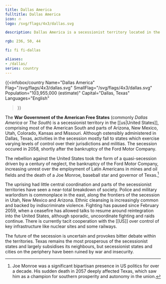 ```yaml
---
title: Dallas America
fulltitle: Dallas America
icon: 🔥
logo: /svg/flags/4x3/dallas.svg

description: Dallas America is a secessionist territory located in the southern United States.

rgb: 236, 50, 44

fi: fi fi-dallas

aliases:
- /dallas/
series: country
---
```

{{<infobox/country
     Name="Dallas America"
     Flag="/svg/flags/4x3/dallas.svg"
     SmallFlag="/svg/flags/4x3/dallas.svg"
     Population="103,955,000 (estimate)"
     Capital="Dallas, Texas"
     Languages="English"
 >}}

The **<span class="fi fi-dallas"></span> War Government of the American Free States** (commonly *Dallas America* or *The South*) is a secessionist territory in the [[us|United States]], comprising most of the American South and parts of Arizona, New Mexico, Utah, Colorado, Kansas and Missouri. Although ostensibly administered in Dallas, Texas, activities in the secession mostly fall to states which exercise varying levels of control over their jurisdictions and militias. The secession occured in 2058, shortly after the bankruptcy of the Ford Motor Company.

The rebellion against the United States took the form of a quasi-secession driven by a century of neglect, the bankruptcy of the Ford Motor Company, increasing unrest over the employment of Latin Americans in mines and oil fields and the death of a Joe Monroe, baseball star and governor of Texas.[^governor]

The uprising had little central coordination and parts of the secessionist territories have seen a near-total breakdown of society. Police and military warlordism is commonplace in the east, along the frontiers of the secession in Utah, New Mexico and Arizona. Ethnic cleansing is increasingly common and backed by indiscriminate violence. Fighting has paused since February 2059, when a ceasefire has allowed talks to resume around reintegration into the United States, although sporadic, uncoordinate fighting and raids continue. There is currently tacit cooperation with the [[US]] over control of key infrastructure like nuclear sites and some railways. 

The future of the secession is uncertain and provokes bitter debate within the territories. Texas remains the most prosperous of the secessionist states and largely subsidises its neighbours, but secessionist states and cities on the periphery have been ruined by war and insecurity.

[^governor]: Joe Monroe was a significant bipartisan presence in US politics for over a decade. His sudden death in 2057 deeply affected Texas, which saw him as a champion for southern prosperity and autonomy in the union. 